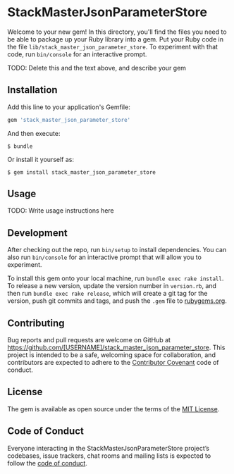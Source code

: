 # StackMasterJsonParameterStore

Welcome to your new gem! In this directory, you'll find the files you need to be able to package up your Ruby library into a gem. Put your Ruby code in the file `lib/stack_master_json_parameter_store`. To experiment with that code, run `bin/console` for an interactive prompt.

TODO: Delete this and the text above, and describe your gem

## Installation

Add this line to your application's Gemfile:

```ruby
gem 'stack_master_json_parameter_store'
```

And then execute:

    $ bundle

Or install it yourself as:

    $ gem install stack_master_json_parameter_store

## Usage

TODO: Write usage instructions here

## Development

After checking out the repo, run `bin/setup` to install dependencies. You can also run `bin/console` for an interactive prompt that will allow you to experiment.

To install this gem onto your local machine, run `bundle exec rake install`. To release a new version, update the version number in `version.rb`, and then run `bundle exec rake release`, which will create a git tag for the version, push git commits and tags, and push the `.gem` file to [rubygems.org](https://rubygems.org).

## Contributing

Bug reports and pull requests are welcome on GitHub at https://github.com/[USERNAME]/stack_master_json_parameter_store. This project is intended to be a safe, welcoming space for collaboration, and contributors are expected to adhere to the [Contributor Covenant](http://contributor-covenant.org) code of conduct.

## License

The gem is available as open source under the terms of the [MIT License](https://opensource.org/licenses/MIT).

## Code of Conduct

Everyone interacting in the StackMasterJsonParameterStore project’s codebases, issue trackers, chat rooms and mailing lists is expected to follow the [code of conduct](https://github.com/[USERNAME]/stack_master_json_parameter_store/blob/master/CODE_OF_CONDUCT.md).
